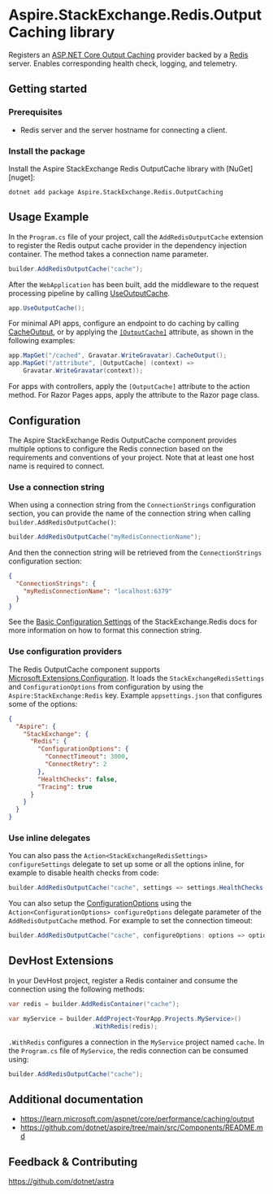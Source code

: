 # Aspire.StackExchange.Redis.OutputCaching library

Registers an [ASP.NET Core Output Caching](https://learn.microsoft.com/aspnet/core/performance/caching/output) provider backed by a [Redis](https://redis.io/) server. Enables corresponding health check, logging, and telemetry.

## Getting started

### Prerequisites

- Redis server and the server hostname for connecting a client.

### Install the package

Install the Aspire StackExchange Redis OutputCache library with [NuGet][nuget]:

```dotnetcli
dotnet add package Aspire.StackExchange.Redis.OutputCaching
```

## Usage Example

In the `Program.cs` file of your project, call the `AddRedisOutputCache` extension to register the Redis output cache provider in the dependency injection container. The method takes a connection name parameter.

```cs
builder.AddRedisOutputCache("cache");
```

After the `WebApplication` has been built, add the middleware to the request processing pipeline by calling [UseOutputCache](https://learn.microsoft.com/dotnet/api/microsoft.aspnetcore.builder.outputcacheapplicationbuilderextensions.useoutputcache).

```cs
app.UseOutputCache();
```

For minimal API apps, configure an endpoint to do caching by calling [CacheOutput](https://learn.microsoft.com/dotnet/api/microsoft.extensions.dependencyinjection.outputcacheconventionbuilderextensions.cacheoutput), or by applying the [`[OutputCache]`](https://learn.microsoft.com/dotnet/api/microsoft.aspnetcore.outputcaching.outputcacheattribute) attribute, as shown in the following examples:

```cs
app.MapGet("/cached", Gravatar.WriteGravatar).CacheOutput();
app.MapGet("/attribute", [OutputCache] (context) => 
    Gravatar.WriteGravatar(context));
```

For apps with controllers, apply the `[OutputCache]` attribute to the action method. For Razor Pages apps, apply the attribute to the Razor page class.

## Configuration

The Aspire StackExchange Redis OutputCache component provides multiple options to configure the Redis connection based on the requirements and conventions of your project. Note that at least one host name is required to connect.

### Use a connection string

When using a connection string from the `ConnectionStrings` configuration section, you can provide the name of the connection string when calling `builder.AddRedisOutputCache()`:

```cs
builder.AddRedisOutputCache("myRedisConnectionName");
```

And then the connection string will be retrieved from the `ConnectionStrings` configuration section:

```json
{
  "ConnectionStrings": {
    "myRedisConnectionName": "localhost:6379"
  }
}
```

See the [Basic Configuration Settings](https://stackexchange.github.io/StackExchange.Redis/Configuration.html#basic-configuration-strings) of the StackExchange.Redis docs for more information on how to format this connection string.

### Use configuration providers

The Redis OutputCache component supports [Microsoft.Extensions.Configuration](https://learn.microsoft.com/dotnet/api/microsoft.extensions.configuration). It loads the `StackExchangeRedisSettings` and `ConfigurationOptions` from configuration by using the `Aspire:StackExchange:Redis` key. Example `appsettings.json` that configures some of the options:

```json
{
  "Aspire": {
    "StackExchange": {
      "Redis": {
        "ConfigurationOptions": {
          "ConnectTimeout": 3000,
          "ConnectRetry": 2
        },
        "HealthChecks": false,
        "Tracing": true
      }
    }
  }
}
```

### Use inline delegates

You can also pass the `Action<StackExchangeRedisSettings> configureSettings` delegate to set up some or all the options inline, for example to disable health checks from code:

```cs
builder.AddRedisOutputCache("cache", settings => settings.HealthChecks = false);
```

You can also setup the [ConfigurationOptions](https://stackexchange.github.io/StackExchange.Redis/Configuration.html#configuration-options) using the `Action<ConfigurationOptions> configureOptions` delegate parameter of the `AddRedisOutputCache` method. For example to set the connection timeout:

```cs
builder.AddRedisOutputCache("cache", configureOptions: options => options.ConnectTimeout = 3000);
```

## DevHost Extensions

In your DevHost project, register a Redis container and consume the connection using the following methods:

```cs
var redis = builder.AddRedisContainer("cache");

var myService = builder.AddProject<YourApp.Projects.MyService>()
                       .WithRedis(redis);
```

`.WithRedis` configures a connection in the `MyService` project named `cache`. In the `Program.cs` file of `MyService`, the redis connection can be consumed using:

```cs
builder.AddRedisOutputCache("cache");
```

## Additional documentation

* https://learn.microsoft.com/aspnet/core/performance/caching/output
* https://github.com/dotnet/aspire/tree/main/src/Components/README.md

## Feedback & Contributing

https://github.com/dotnet/astra
